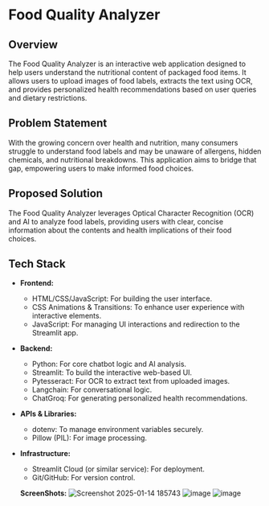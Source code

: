 
# Food Quality Analyzer

## Overview
The Food Quality Analyzer is an interactive web application designed to help users understand the nutritional content of packaged food items. It allows users to upload images of food labels, extracts the text using OCR, and provides personalized health recommendations based on user queries and dietary restrictions.

## Problem Statement
With the growing concern over health and nutrition, many consumers struggle to understand food labels and may be unaware of allergens, hidden chemicals, and nutritional breakdowns. This application aims to bridge that gap, empowering users to make informed food choices.

## Proposed Solution
The Food Quality Analyzer leverages Optical Character Recognition (OCR) and AI to analyze food labels, providing users with clear, concise information about the contents and health implications of their food choices.

## Tech Stack
- **Frontend:**
  - HTML/CSS/JavaScript: For building the user interface.
  - CSS Animations & Transitions: To enhance user experience with interactive elements.
  - JavaScript: For managing UI interactions and redirection to the Streamlit app.

- **Backend:**
  - Python: For core chatbot logic and AI analysis.
  - Streamlit: To build the interactive web-based UI.
  - Pytesseract: For OCR to extract text from uploaded images.
  - Langchain: For conversational logic.
  - ChatGroq: For generating personalized health recommendations.

- **APIs & Libraries:**
  - dotenv: To manage environment variables securely.
  - Pillow (PIL): For image processing.

- **Infrastructure:**
  - Streamlit Cloud (or similar service): For deployment.
  - Git/GitHub: For version control.

   **ScreenShots:**
  ![Screenshot 2025-01-14 185743](https://github.com/user-attachments/assets/05b3b7dc-a44a-48dd-b8b3-761cee99424e)
  ![image](https://github.com/user-attachments/assets/52af5368-51c9-4d68-9d05-59485e0a2ab6)
  ![image](https://github.com/user-attachments/assets/585790ba-1342-47a7-82e5-0cacab491779)


  


